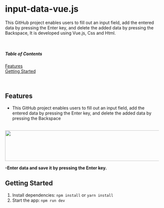 # input-data-vue.js

This GitHub project enables users to fill out an input field, add the entered data by pressing the Enter key, and delete the added data by pressing the Backspace, It is developed using Vue.js, Css and Html.


<br>

##### Table of Contents  
[Features](#features)  
[Getting Started](#getting-started)  

<br> 

<a name="features"></a>
## Features
- This GitHub project enables users to fill out an input field, add the entered data by pressing the Enter key, and delete the added data by pressing the Backspace 

<br>


<img src  ="https://github.com/sonaykara/number-of-characters-validate-js/assets/108528598/3c8267ef-9243-41bc-81e9-3da51f77a9b0" width="1200" height="100">

<strong >-Enter data and save it by pressing the Enter key. </strong>



<a name="getting-started"></a>
## Getting Started
1. Install dependencies: `npm install` or `yarn install`
2. Start the app: `npm run dev`

